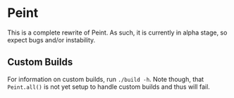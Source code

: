 # Peint

This is a complete rewrite of Peint. As such, it is currently in alpha stage, so expect bugs and/or instability.

## Custom Builds

For information on custom builds, run `./build -h`. Note though, that `Peint.all()` is not yet setup to handle custom builds and thus will fail. 